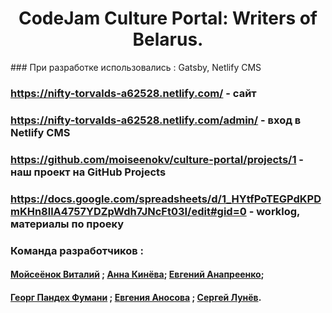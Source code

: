 
<h1 align="center">
  CodeJam Culture Portal: Writers of Belarus. 
</h1>
### При разработке использовались : Gatsby, Netlify CMS

### https://nifty-torvalds-a62528.netlify.com/         - сайт 


### https://nifty-torvalds-a62528.netlify.com/admin/   - вход в Netlify CMS

### https://github.com/moiseenokv/culture-portal/projects/1  - наш проект на GitHub Projects

### https://docs.google.com/spreadsheets/d/1_HYtfPoTEGPdKPDmKHn8llA4757YDZpWdh7JNcFt03I/edit#gid=0  - worklog, материалы по проеку 

### Команда разработчиков : 

#### [Мойсеёнок Виталий](https://github.com/moiseenokv) ;  [Анна Кинёва](https://github.com/annakiniova); [Евгений Анапреенко](https://github.com/eugenio7779); 

#### [Георг Пандех Фумани](https://github.com/georgpandeh) ; [Евгения Аносова](https://github.com/yevgeniyaa) ; [Сергей Лунёв](https://github.com/venul).

